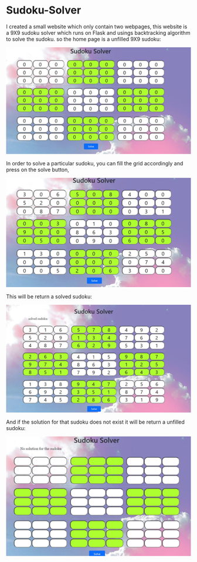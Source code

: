 # Sudoku-Solver

I created a small website which only contain two webpages, this website is a 9X9 sudoku solver which runs on Flask and usings backtracking algorithm to solve the sudoku.
so the home page is a unfilled 9X9 sudoku:

![](sudoku1.JPG)
  
In order to solve a particular sudoku, you can fill the grid accordingly and press on the solve button,

![](sudoku2.JPG)  

This will be return a solved sudoku:
  
![](sudoku3.JPG)
  
And if the solution for that sudoku does not exist it will be return a unfilled sudoku:
  
![](sudoku4.JPG)
